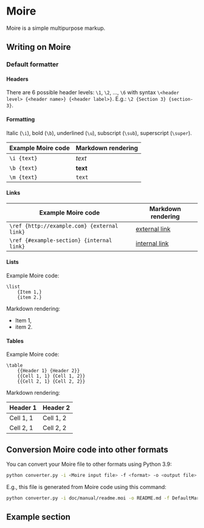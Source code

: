 Moire
=====

Moire is a simple multipurpose markup.

Writing on Moire
----------------

### Default formatter ###

#### Headers ####

There are 6 possible header levels: `\1`, `\2`, ..., `\6` with syntax `\<header level> {<header name>} {<header label>}`. E.g.: `\2 {Section 3} {section-3}`.

#### Formatting ####

Italic (`\i`), bold (`\b`), underlined (`\u`), subscript (`\sub`), superscript (`\super`).

| Example Moire code | Markdown rendering |
|---|---|
| `\i {text}` | *text* |
| `\b {text}` | **text** |
| `\m {text}` | `text` |

#### Links ####

| Example Moire code | Markdown rendering |
|---|---|
| `\ref {http://example.com} {external link}` | [external link](http://example.com) |
| `\ref {#example-section} {internal link}` | [internal link](#example-section) |

#### Lists ####

Example Moire code:

```moire
\list
    {Item 1,}
    {item 2.}
```

Markdown rendering:

  * Item 1,
  * item 2.

#### Tables ####

Example Moire code:

```moire
\table
    {{Header 1} {Header 2}}
    {{Cell 1, 1} {Cell 1, 2}}
    {{Cell 2, 1} {Cell 2, 2}}
```

Markdown rendering:

| Header 1 | Header 2 |
|---|---|
| Cell 1, 1 | Cell 1, 2 |
| Cell 2, 1 | Cell 2, 2 |

Conversion Moire code into other formats
----------------------------------------

You can convert your Moire file to other formats using Python 3.9:

```bash
python converter.py -i <Moire input file> -f <format> -o <output file> <other options>
```

E.g., this file is generated from Moire code using this command:

```bash
python converter.py -i doc/manual/readme.moi -o README.md -f DefaultMarkdown
```

Example section
---------------

